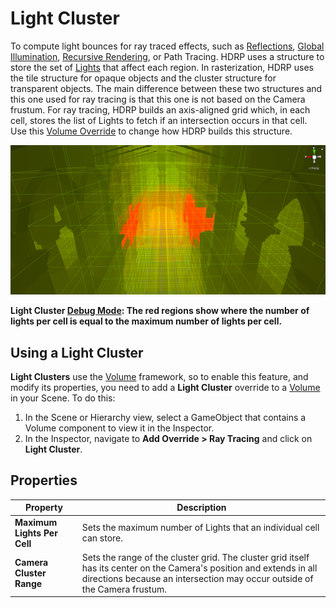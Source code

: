 # Light Cluster

To compute light bounces for ray traced effects, such as [Reflections](Ray-Traced-Reflections.html), [Global Illumination](Ray-Traced-Global-Illumination.html), [Recursive Rendering](Ray-Tracing-Recursive-Rendering.html), or Path Tracing. HDRP uses a structure to store the set of [Lights](Light-Component.html) that affect each region. In rasterization, HDRP uses the tile structure for opaque objects and the cluster structure for transparent objects. The main difference between these two structures and this one used for ray tracing is that this one is not based on the Camera frustum.
For ray tracing, HDRP builds an axis-aligned grid which, in each cell, stores the list of Lights to fetch if an intersection occurs in that cell. Use this [Volume Override](Volume-Components.html) to change how HDRP builds this structure.

![](Images/RayTracingLightCluster1.png)

**Light Cluster [Debug Mode](Ray-Tracing-Debug.html): The red regions show where the number of lights per cell is equal to the maximum number of lights per cell.**

## Using a Light Cluster

**Light Clusters** use the [Volume](Volumes.html) framework, so to enable this feature, and modify its properties, you need to add a **Light Cluster** override to a [Volume](Volumes.html) in your Scene. To do this:

1. In the Scene or Hierarchy view, select a GameObject that contains a Volume component to view it in the Inspector.
2. In the Inspector, navigate to **Add Override > Ray Tracing** and click on **Light Cluster**.

## Properties

| **Property**                | **Description**                                              |
| --------------------------- | ------------------------------------------------------------ |
| **Maximum Lights Per Cell** | Sets the maximum number of Lights that an individual cell can store. |
| **Camera Cluster Range**    | Sets the range of the cluster grid. The cluster grid itself has its center on the Camera's position and extends in all directions because an intersection may occur outside of the Camera frustum. |

